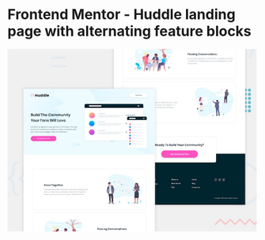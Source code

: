 # Frontend Mentor - Huddle landing page with alternating feature blocks

![Design preview for the Huddle landing page with alternating feature blocks coding challenge](app/design/desktop-preview.jpg)
